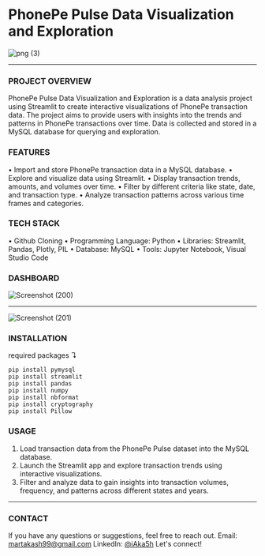 # PhonePe Pulse Data Visualization and Exploration
![png (3)](https://github.com/user-attachments/assets/c3ee82dc-088a-4455-8001-ced318b2450e)

---
### PROJECT OVERVIEW 
PhonePe Pulse Data Visualization and Exploration is a data analysis project using Streamlit to create interactive visualizations of PhonePe transaction data. The project aims to provide users with insights into the trends and patterns in PhonePe transactions over time. Data is collected and stored in a MySQL database for querying and exploration.

### FEATURES
• Import and store PhonePe transaction data in a MySQL database.
• Explore and visualize data using Streamlit.
• Display transaction trends, amounts, and volumes over time.
• Filter by different criteria like state, date, and transaction type.
• Analyze transaction patterns across various time frames and categories.

### TECH STACK
• Github Cloning
• Programming Language: Python
• Libraries: Streamlit, Pandas, Plotly, PIL
• Database: MySQL
• Tools: Jupyter Notebook, Visual Studio Code

### DASHBOARD
![Screenshot (200)](https://github.com/user-attachments/assets/ef96f015-60b6-40c3-89c2-e632ed7616e8)

---

![Screenshot (201)](https://github.com/user-attachments/assets/299fda33-be2d-4e6b-8625-5a0a7f4b327f)


### INSTALLATION
required packages ↴
```
pip install pymysql
pip install streamlit
pip install pandas
pip install numpy
pip install nbformat
pip install cryptography
pip install Pillow
```
### USAGE
1. Load transaction data from the PhonePe Pulse dataset into the MySQL database.
2. Launch the Streamlit app and explore transaction trends using interactive visualizations.
3. Filter and analyze data to gain insights into transaction volumes, frequency, and patterns across different states and years.
---
### CONTACT
If you have any questions or suggestions, feel free to reach out.
Email: martakash99@gmail.com
LinkedIn: [@iAka5h](https://www.linkedin.com/in/iaka5h/)
Let's connect!
